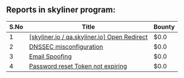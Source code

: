 ## Reports in skyliner program:
| S.No | Title | Bounty |
| ---- | ----- | ------ |
| 1 | [[skyliner.io / qa.skyliner.io] Open Redirect](https://hackerone.com/reports/163124) | $0.0 |
| 2 | [DNSSEC misconfiguration](https://hackerone.com/reports/169704) | $0.0 |
| 3 | [Email Spoofing](https://hackerone.com/reports/163526) | $0.0 |
| 4 | [Password reset Token not expiring ](https://hackerone.com/reports/220185) | $0.0 |